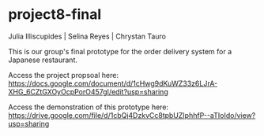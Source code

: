 # project8-final

Julia Illiscupides | Selina Reyes | Chrystan Tauro

This is our group's final prototype for the order delivery system for a Japanese restaurant. 

Access the project propsoal here: https://docs.google.com/document/d/1cHwg9dKuWZ33z6LJrA-XHG_6CZtGXOyOcpPorO457gI/edit?usp=sharing

Access the demonstration of this prototype here: https://drive.google.com/file/d/1cbQj4DzkvCc8tpbUZIphhfP--aTIoIdo/view?usp=sharing

